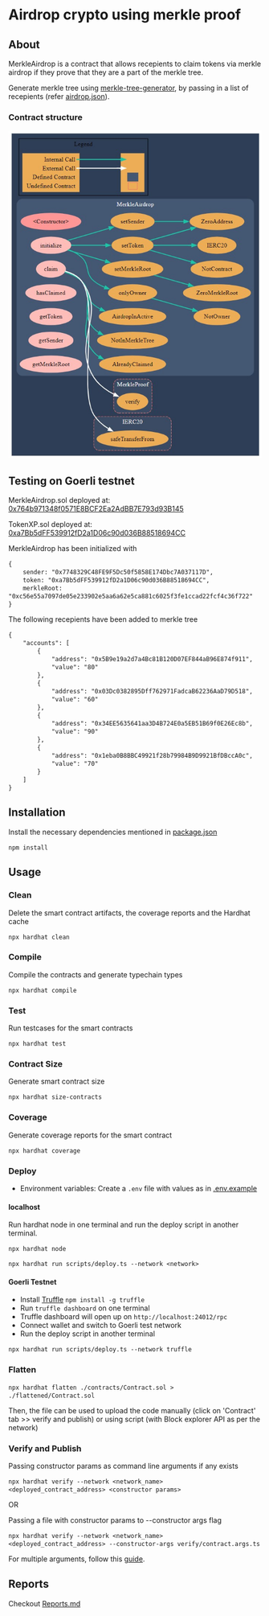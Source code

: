 # Airdrop crypto using merkle proof

## About

MerkleAirdrop is a contract that allows recepients to claim tokens via merkle airdrop if they prove that they are a part of the merkle tree.

Generate merkle tree using [merkle-tree-generator](./scripts/merkle-tree-generator.ts), by passing in a list of recepients (refer [airdrop.json](./airdrop.json)).

### Contract structure

![MerkleAirdrop.sol Mindmap](./mindmap.jpg "MerkleAirdrop Mindmap")

## Testing on Goerli testnet

MerkleAirdrop.sol deployed at: [0x764b971348f0571E8BCF2Ea2AdBB7E793d93B145](https://goerli.etherscan.io/address/0x764b971348f0571E8BCF2Ea2AdBB7E793d93B145#code)

TokenXP.sol deployed at: [0xa7Bb5dFF539912fD2a1D06c90d036B88518694CC](https://goerli.etherscan.io/address/0xa7Bb5dFF539912fD2a1D06c90d036B88518694CC#code)

MerkleAirdrop has been initialized with

```code
{
    sender: "0x7748329C48FE9F5Dc50f5858E174Dbc7A037117D",
    token: "0xa7Bb5dFF539912fD2a1D06c90d036B88518694CC",
    merkleRoot: "0xc56e55a7097de05e233902e5aa6a62e5ca881c6025f3fe1ccad22fcf4c36f722"
}
```

The following recepients have been added to merkle tree

```code
{
    "accounts": [
        {
            "address": "0x5B9e19a2d7a4Bc81B120D07EF844aB96E874f911",
            "value": "80"
        },
        {
            "address": "0x03Dc0382895Dff762971FadcaB62236AaD79D518",
            "value": "60"
        },
        {
            "address": "0x34EE5635641aa3D4B724E0a5EB51B69f0E26Ec8b",
            "value": "90"
        },
        {
            "address": "0x1eba0B8BBC49921f28b79984B9D9921BfDBccA0c",
            "value": "70"
        }
    ]
}
```

## Installation

Install the necessary dependencies mentioned in [package.json](./package.json)

```console
npm install
```

## Usage

### Clean

Delete the smart contract artifacts, the coverage reports and the Hardhat cache

```console
npx hardhat clean
```

### Compile

Compile the contracts and generate typechain types

```console
npx hardhat compile
```

### Test

Run testcases for the smart contracts

```console
npx hardhat test
```

### Contract Size

Generate smart contract size

```console
npx hardhat size-contracts
```

### Coverage

Generate coverage reports for the smart contract

```console
npx hardhat coverage
```

### Deploy

-   Environment variables: Create a `.env` file with values as in [.env.example](./.env.example)

#### localhost

Run hardhat node in one terminal and run the deploy script in another terminal.

```console
npx hardhat node
```

```console
npx hardhat run scripts/deploy.ts --network <network>
```

#### Goerli Testnet

-   Install [Truffle](https://trufflesuite.com/docs/truffle/how-to/use-the-truffle-dashboard/) `npm install -g truffle`
-   Run `truffle dashboard` on one terminal
-   Truffle dashboard will open up on `http://localhost:24012/rpc`
-   Connect wallet and switch to Goerli test network
-   Run the deploy script in another terminal

```console
npx hardhat run scripts/deploy.ts --network truffle
```

### Flatten

```console
npx hardhat flatten ./contracts/Contract.sol > ./flattened/Contract.sol
```

Then, the file can be used to upload the code manually (click on 'Contract' tab >> verify and publish) or using script (with Block explorer API as per the network)

### Verify and Publish

Passing constructor params as command line arguments if any exists

```console
npx hardhat verify --network <network_name> <deployed_contract_address> <constructor params>
```

OR

Passing a file with constructor params to --constructor args flag

```console
npx hardhat verify --network <network_name> <deployed_contract_address> --constructor-args verify/contract.args.ts
```

For multiple arguments, follow this [guide](https://hardhat.org/plugins/nomiclabs-hardhat-etherscan.html#multiple-api-keys-and-alternative-block-explorers).

## Reports

Checkout [Reports.md](./Reports.md)
